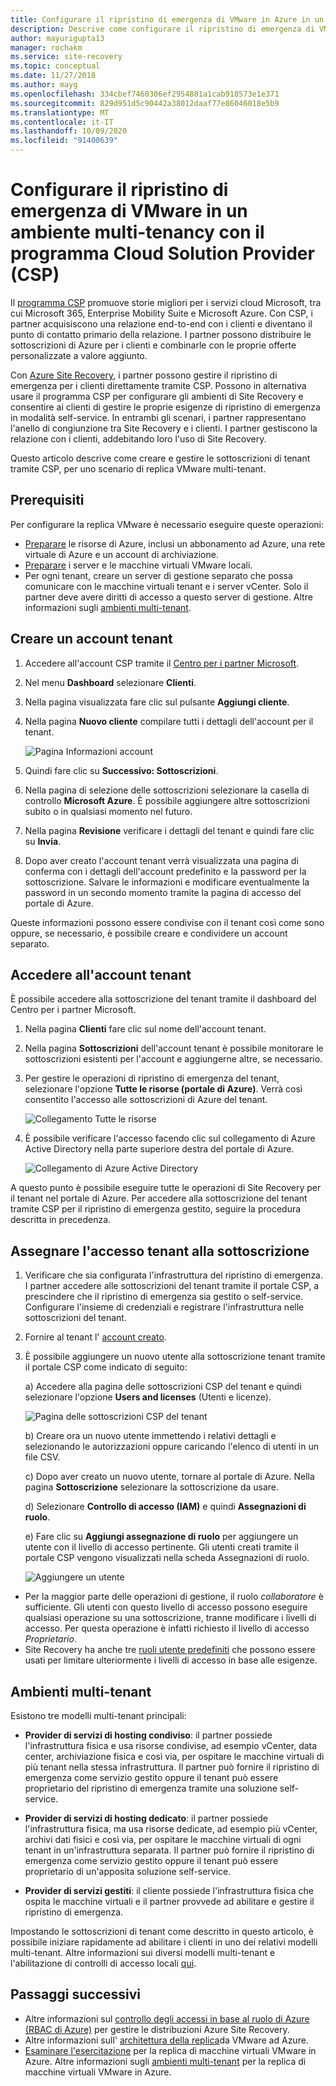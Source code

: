 ```yaml
---
title: Configurare il ripristino di emergenza di VMware in Azure in un ambiente multi-tenancy tramite Site Recovery e il programma Cloud Solution Provider (CSP) | Microsoft Docs
description: Descrive come configurare il ripristino di emergenza di VMware in un ambiente multi-tenant con Azure Site Recovery.
author: mayurigupta13
manager: rochakm
ms.service: site-recovery
ms.topic: conceptual
ms.date: 11/27/2018
ms.author: mayg
ms.openlocfilehash: 334cbef7460306ef2954881a1cab918573e1e371
ms.sourcegitcommit: 829d951d5c90442a38012daaf77e86046018e5b9
ms.translationtype: MT
ms.contentlocale: it-IT
ms.lasthandoff: 10/09/2020
ms.locfileid: "91400639"
---
```

# <a name="set-up-vmware-disaster-recovery-in-a-multi-tenancy-environment-with-the-cloud-solution-provider-csp-program"></a>Configurare il ripristino di emergenza di VMware in un ambiente multi-tenancy con il programma Cloud Solution Provider (CSP)

Il [programma CSP](https://partner.microsoft.com/cloud-solution-provider) promuove storie migliori per i servizi cloud Microsoft, tra cui Microsoft 365, Enterprise Mobility Suite e Microsoft Azure. Con CSP, i partner acquisiscono una relazione end-to-end con i clienti e diventano il punto di contatto primario della relazione. I partner possono distribuire le sottoscrizioni di Azure per i clienti e combinarle con le proprie offerte personalizzate a valore aggiunto.

Con [Azure Site Recovery](site-recovery-overview.md), i partner possono gestire il ripristino di emergenza per i clienti direttamente tramite CSP. Possono in alternativa usare il programma CSP per configurare gli ambienti di Site Recovery e consentire ai clienti di gestire le proprie esigenze di ripristino di emergenza in modalità self-service. In entrambi gli scenari, i partner rappresentano l'anello di congiunzione tra Site Recovery e i clienti. I partner gestiscono la relazione con i clienti, addebitando loro l'uso di Site Recovery.

Questo articolo descrive come creare e gestire le sottoscrizioni di tenant tramite CSP, per uno scenario di replica VMware multi-tenant.

## <a name="prerequisites"></a>Prerequisiti

Per configurare la replica VMware è necessario eseguire queste operazioni:

- [Preparare](tutorial-prepare-azure.md) le risorse di Azure, inclusi un abbonamento ad Azure, una rete virtuale di Azure e un account di archiviazione.
- [Preparare](vmware-azure-tutorial-prepare-on-premises.md) i server e le macchine virtuali VMware locali.
- Per ogni tenant, creare un server di gestione separato che possa comunicare con le macchine virtuali tenant e i server vCenter. Solo il partner deve avere diritti di accesso a questo server di gestione. Altre informazioni sugli [ambienti multi-tenant](vmware-azure-multi-tenant-overview.md).

## <a name="create-a-tenant-account"></a>Creare un account tenant

1. Accedere all'account CSP tramite il [Centro per i partner Microsoft](https://partnercenter.microsoft.com/).
2. Nel menu **Dashboard** selezionare **Clienti**.
3. Nella pagina visualizzata fare clic sul pulsante **Aggiungi cliente**.
4. Nella pagina **Nuovo cliente** compilare tutti i dettagli dell'account per il tenant.

    ![Pagina Informazioni account](./media/vmware-azure-multi-tenant-csp-disaster-recovery/customer-add-filled.png)

5. Quindi fare clic su **Successivo: Sottoscrizioni**.
6. Nella pagina di selezione delle sottoscrizioni selezionare la casella di controllo **Microsoft Azure**. È possibile aggiungere altre sottoscrizioni subito o in qualsiasi momento nel futuro.
7. Nella pagina **Revisione** verificare i dettagli del tenant e quindi fare clic su **Invia**.
8. Dopo aver creato l'account tenant verrà visualizzata una pagina di conferma con i dettagli dell'account predefinito e la password per la sottoscrizione. Salvare le informazioni e modificare eventualmente la password in un secondo momento tramite la pagina di accesso del portale di Azure.

Queste informazioni possono essere condivise con il tenant così come sono oppure, se necessario, è possibile creare e condividere un account separato.

## <a name="access-the-tenant-account"></a>Accedere all'account tenant

È possibile accedere alla sottoscrizione del tenant tramite il dashboard del Centro per i partner Microsoft.

1. Nella pagina **Clienti** fare clic sul nome dell'account tenant.
2. Nella pagina **Sottoscrizioni** dell'account tenant è possibile monitorare le sottoscrizioni esistenti per l'account e aggiungerne altre, se necessario.
3. Per gestire le operazioni di ripristino di emergenza del tenant, selezionare l'opzione **Tutte le risorse (portale di Azure)**. Verrà così consentito l'accesso alle sottoscrizioni di Azure del tenant.

    ![Collegamento Tutte le risorse](./media/vmware-azure-multi-tenant-csp-disaster-recovery/all-resources-select.png)  

4. È possibile verificare l'accesso facendo clic sul collegamento di Azure Active Directory nella parte superiore destra del portale di Azure.

    ![Collegamento di Azure Active Directory](./media/vmware-azure-multi-tenant-csp-disaster-recovery/aad-admin-display.png)

A questo punto è possibile eseguire tutte le operazioni di Site Recovery per il tenant nel portale di Azure. Per accedere alla sottoscrizione del tenant tramite CSP per il ripristino di emergenza gestito, seguire la procedura descritta in precedenza.

## <a name="assign-tenant-access-to-the-subscription"></a>Assegnare l'accesso tenant alla sottoscrizione

1. Verificare che sia configurata l'infrastruttura del ripristino di emergenza. I partner accedere alle sottoscrizioni del tenant tramite il portale CSP, a prescindere che il ripristino di emergenza sia gestito o self-service. Configurare l'insieme di credenziali e registrare l'infrastruttura nelle sottoscrizioni del tenant.
2. Fornire al tenant l' [account creato](#create-a-tenant-account).
3. È possibile aggiungere un nuovo utente alla sottoscrizione tenant tramite il portale CSP come indicato di seguito:

    a) Accedere alla pagina delle sottoscrizioni CSP del tenant e quindi selezionare l'opzione **Users and licenses** (Utenti e licenze).

      ![Pagina delle sottoscrizioni CSP del tenant](./media/vmware-azure-multi-tenant-csp-disaster-recovery/users-and-licences.png)

    b) Creare ora un nuovo utente immettendo i relativi dettagli e selezionando le autorizzazioni oppure caricando l'elenco di utenti in un file CSV.
    
    c) Dopo aver creato un nuovo utente, tornare al portale di Azure. Nella pagina **Sottoscrizione** selezionare la sottoscrizione da usare.

    d) Selezionare **Controllo di accesso (IAM)** e quindi **Assegnazioni di ruolo**.

    e) Fare clic su **Aggiungi assegnazione di ruolo** per aggiungere un utente con il livello di accesso pertinente. Gli utenti creati tramite il portale CSP vengono visualizzati nella scheda Assegnazioni di ruolo.

      ![Aggiungere un utente](./media/vmware-azure-multi-tenant-csp-disaster-recovery/add-user-subscription.png)

- Per la maggior parte delle operazioni di gestione, il ruolo *collaboratore* è sufficiente. Gli utenti con questo livello di accesso possono eseguire qualsiasi operazione su una sottoscrizione, tranne modificare i livelli di accesso. Per questa operazione è infatti richiesto il livello di accesso *Proprietario*.
- Site Recovery ha anche tre [ruoli utente predefiniti](site-recovery-role-based-linked-access-control.md) che possono essere usati per limitare ulteriormente i livelli di accesso in base alle esigenze.

## <a name="multi-tenant-environments"></a>Ambienti multi-tenant

Esistono tre modelli multi-tenant principali:

* **Provider di servizi di hosting condiviso**: il partner possiede l'infrastruttura fisica e usa risorse condivise, ad esempio vCenter, data center, archiviazione fisica e così via, per ospitare le macchine virtuali di più tenant nella stessa infrastruttura. Il partner può fornire il ripristino di emergenza come servizio gestito oppure il tenant può essere proprietario del ripristino di emergenza tramite una soluzione self-service.

* **Provider di servizi di hosting dedicato**: il partner possiede l'infrastruttura fisica, ma usa risorse dedicate, ad esempio più vCenter, archivi dati fisici e così via, per ospitare le macchine virtuali di ogni tenant in un'infrastruttura separata. Il partner può fornire il ripristino di emergenza come servizio gestito oppure il tenant può essere proprietario di un'apposita soluzione self-service.

* **Provider di servizi gestiti**: il cliente possiede l'infrastruttura fisica che ospita le macchine virtuali e il partner provvede ad abilitare e gestire il ripristino di emergenza.

Impostando le sottoscrizioni di tenant come descritto in questo articolo, è possibile iniziare rapidamente ad abilitare i clienti in uno dei relativi modelli multi-tenant. Altre informazioni sui diversi modelli multi-tenant e l'abilitazione di controlli di accesso locali [qui](vmware-azure-multi-tenant-overview.md).

## <a name="next-steps"></a>Passaggi successivi
- Altre informazioni sul [controllo degli accessi in base al ruolo di Azure (RBAC di Azure)](site-recovery-role-based-linked-access-control.md) per gestire le distribuzioni Azure Site Recovery.
- Altre informazioni sull' [architettura della replica](vmware-azure-architecture.md)da VMware ad Azure.
- [Esaminare l'esercitazione](vmware-azure-tutorial.md) per la replica di macchine virtuali VMware in Azure.
Altre informazioni sugli [ambienti multi-tenant](vmware-azure-multi-tenant-overview.md) per la replica di macchine virtuali VMware in Azure.
